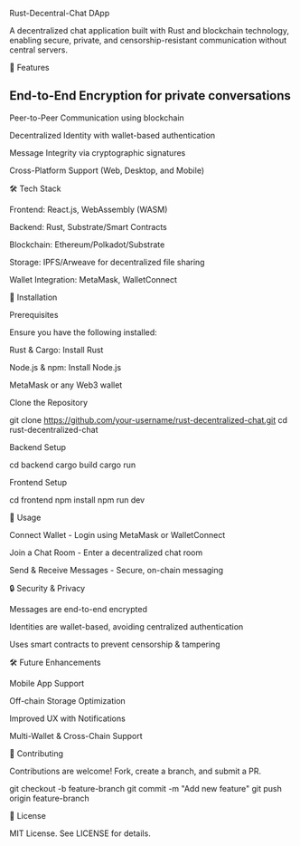 Rust-Decentral-Chat DApp

A decentralized chat application built with Rust and blockchain technology, enabling secure, private, and censorship-resistant communication without central servers.

🚀 Features

## End-to-End Encryption for private conversations

Peer-to-Peer Communication using blockchain

Decentralized Identity with wallet-based authentication

Message Integrity via cryptographic signatures

Cross-Platform Support (Web, Desktop, and Mobile)

🛠 Tech Stack

Frontend: React.js, WebAssembly (WASM)

Backend: Rust, Substrate/Smart Contracts

Blockchain: Ethereum/Polkadot/Substrate

Storage: IPFS/Arweave for decentralized file sharing

Wallet Integration: MetaMask, WalletConnect

📌 Installation

Prerequisites

Ensure you have the following installed:

Rust & Cargo: Install Rust

Node.js & npm: Install Node.js

MetaMask or any Web3 wallet

Clone the Repository

git clone https://github.com/your-username/rust-decentralized-chat.git
cd rust-decentralized-chat

Backend Setup

cd backend
cargo build
cargo run

Frontend Setup

cd frontend
npm install
npm run dev

📡 Usage

Connect Wallet - Login using MetaMask or WalletConnect

Join a Chat Room - Enter a decentralized chat room

Send & Receive Messages - Secure, on-chain messaging

🔒 Security & Privacy

Messages are end-to-end encrypted

Identities are wallet-based, avoiding centralized authentication

Uses smart contracts to prevent censorship & tampering

🛠 Future Enhancements

Mobile App Support

Off-chain Storage Optimization

Improved UX with Notifications

Multi-Wallet & Cross-Chain Support

🤝 Contributing

Contributions are welcome! Fork, create a branch, and submit a PR.

git checkout -b feature-branch
git commit -m "Add new feature"
git push origin feature-branch

📜 License

MIT License. See LICENSE for details.
